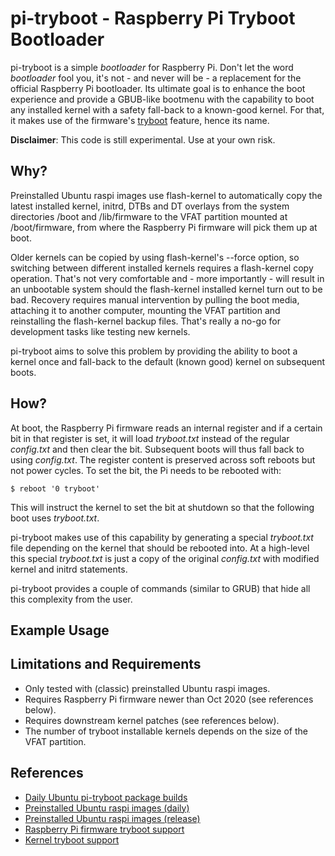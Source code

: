pi-tryboot - Raspberry Pi Tryboot Bootloader
============================================

pi-tryboot is a simple *bootloader* for Raspberry Pi. Don't let the word
*bootloader* fool you, it's not - and never will be - a replacement for the
official Raspberry Pi bootloader. Its ultimate goal is to enhance the boot
experience and provide a GBUB-like bootmenu with the capability to boot any
installed kernel with a safety fall-back to a known-good kernel. For that, it
makes use of the firmware's
[tryboot](https://www.raspberrypi.com/documentation/computers/raspberry-pi.html#fail-safe-os-updates-tryboot)
feature, hence its name.

**Disclaimer**: This code is still experimental. Use at your own risk.

Why?
----

Preinstalled Ubuntu raspi images use flash-kernel to automatically copy the
latest installed kernel, initrd, DTBs and DT overlays from the system
directories /boot and /lib/firmware to the VFAT partition mounted at
/boot/firmware, from where the Raspberry Pi firmware will pick them up at
boot.

Older kernels can be copied by using flash-kernel's --force option, so
switching between different installed kernels requires a flash-kernel copy
operation. That's not very comfortable and - more importantly - will result in
an unbootable system should the flash-kernel installed kernel turn out to be
bad. Recovery requires manual intervention by pulling the boot media,
attaching it to another computer, mounting the VFAT partition and reinstalling
the flash-kernel backup files. That's really a no-go for development tasks
like testing new kernels.

pi-tryboot aims to solve this problem by providing the ability to boot a
kernel once and fall-back to the default (known good) kernel on subsequent
boots.

How?
----

At boot, the Raspberry Pi firmware reads an internal register and if a
certain bit in that register is set, it will load *tryboot.txt* instead of the
regular *config.txt* and then clear the bit. Subsequent boots will thus fall
back to using *config.txt*. The register content is preserved across soft
reboots but not power cycles. To set the bit, the Pi needs to be rebooted
with:

    $ reboot '0 tryboot'

This will instruct the kernel to set the bit at shutdown so that the following
boot uses *tryboot.txt*.

pi-tryboot makes use of this capability by generating a special *tryboot.txt*
file depending on the kernel that should be rebooted into. At a high-level
this special *tryboot.txt* is just a copy of the original *config.txt* with
modified kernel and initrd statements.

pi-tryboot provides a couple of commands (similar to GRUB) that hide all this
complexity from the user.

Example Usage
-------------

Limitations and Requirements
----------------------------

- Only tested with (classic) preinstalled Ubuntu raspi images.
- Requires Raspberry Pi firmware newer than Oct 2020 (see references below).
- Requires downstream kernel patches (see references below).
- The number of tryboot installable kernels depends on the size of the VFAT
  partition.

References
----------

- [Daily Ubuntu pi-tryboot package builds](https://launchpad.net/~juergh/+archive/ubuntu/pi-tryboot)
- [Preinstalled Ubuntu raspi images (daily)](http://cdimage.ubuntu.com/daily-preinstalled/current)
- [Preinstalled Ubuntu raspi images (release)](https://ubuntu.com/download/raspberry-pi)
- [Raspberry Pi firmware tryboot support](https://github.com/raspberrypi/linux/pull/3937)
- [Kernel tryboot support](https://github.com/raspberrypi/linux/commit/757666748ebf69dc161a262faa3717a14d68e5aa)